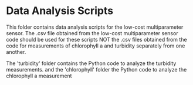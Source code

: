 # Data Analysis Scripts

This folder contains data analysis scripts for the low-cost multiparameter sensor. 
The .csv file obtained from the low-cost multiparameter sensor code should be used for these scripts
NOT the .csv files obtained from the code for measurements of chlorophyll a and turbidity separately from one another. 

The 'turbidity' folder contains the Python code to analyze the turbidity measurements. and the 'chlorophyll' folder the Python code to analyze the chlorophyll a measurement
